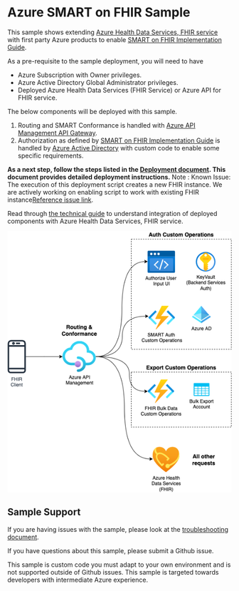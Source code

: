 # Azure SMART on FHIR Sample 

This sample shows extending [Azure Health Data Services, FHIR service](https://learn.microsoft.com/en-us/azure/healthcare-apis/fhir/overview) with first party Azure products to enable [SMART on FHIR Implementation Guide](https://docs.smarthealthit.org/). 

As a pre-requisite to the sample deployment, you will need to have
* Azure Subscription with Owner privileges.
* Azure Active Directory Global Administrator privileges.
* Deployed Azure Health Data Services (FHIR Service) or Azure API for FHIR service.

The below components will be deployed with this sample.
1. Routing and SMART Conformance is handled with [Azure API Management API Gateway](https://learn.microsoft.com/azure/api-management/api-management-gateways-overview).
2. Authorization as defined by [SMART on FHIR Implementation Guide](https://hl7.org/fhir/smart-app-launch/1.0.0/index.html) is handled by [Azure Active Directory](https://learn.microsoft.com/azure/active-directory/fundamentals/active-directory-whatis) with custom code to enable some specific requirements.

**As a next step, follow the steps listed in the [Deployment document](./docs/deployment.md). This document provides detailed deployment instructions.**
Note : Known Issue: The execution of this deployment script creates a new FHIR instance. We are actively working on enabling script to work with existing FHIR instance[Reference issue link](https://github.com/Azure-Samples/azure-health-data-and-ai-samples/issues/132).

Read through [the technical guide](./docs/technical-guide.md) to understand integration of deployed components with Azure Health Data Services, FHIR service.


![](./docs/images/overview-architecture.png)


## Sample Support

If you are having issues with the sample, please look at the [troubleshooting document](./docs/troubleshooting.md).

If you have questions about this sample, please submit a Github issue. 

This sample is custom code you must adapt to your own environment and is not supported outside of Github issues. This sample is targeted towards developers with intermediate Azure experience.
